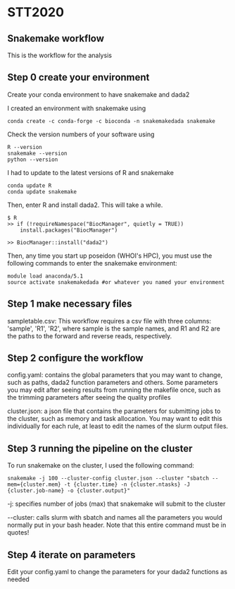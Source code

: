 # STT2020

## Snakemake workflow

This is the workflow for the analysis

## Step 0 create your environment
Create your conda environment to have snakemake and dada2

I created an environment with snakemake using
```
conda create -c conda-forge -c bioconda -n snakemakedada snakemake
```
Check the version numbers of your software using 
```
R --version
snakemake --version
python --version
```
I had to update to the latest versions of R and snakemake
```
conda update R
conda update snakemake
```
Then, enter R and install dada2. This will take a while.
```
$ R
>> if (!requireNamespace("BiocManager", quietly = TRUE))
    install.packages("BiocManager")

>> BiocManager::install("dada2")
```

Then, any time you start up poseidon (WHOI's HPC), you must use the following commands to enter the snakemake environment:
```
module load anaconda/5.1
source activate snakemakedada #or whatever you named your environment
```

## Step 1 make necessary files
sampletable.csv: This workflow requires a csv file with three columns: 'sample', 'R1', 'R2', where sample is the sample names, and R1 and R2 are the paths to the forward and reverse reads, respectively. 

## Step 2 configure the workflow
config.yaml: contains the global parameters that you may want to change, such as paths, dada2 function parameters and others. Some parameters you may edit after seeing results from running the makefile once, such as the trimming parameters after seeing the quality profiles

cluster.json: a json file that contains the parameters for submitting jobs to the cluster, such as memory and task allocation. You may want to edit this individually for each rule, at least to edit the names of the slurm output files. 

## Step 3 running the pipeline on the cluster
To run snakemake on the cluster, I used the following command:
```
snakemake -j 100 --cluster-config cluster.json --cluster "sbatch --mem={cluster.mem} -t {cluster.time} -n {cluster.ntasks} -J {cluster.job-name} -o {cluster.output}"
```
-j: specifies number of jobs (max) that snakemake will submit to the cluster

--cluster: calls slurm with sbatch and names all the parameters you would normally put in your bash header. Note that this entire command must be in quotes!

## Step 4 iterate on parameters
Edit your config.yaml to change the parameters for your dada2 functions as needed

